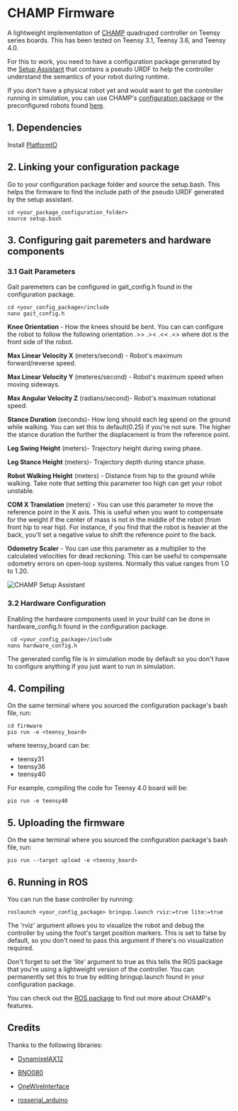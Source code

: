 # CHAMP Firmware
A lightweight implementation of [CHAMP](https://github.com/chvmp/champ) quadruped controller on Teensy series boards. This has been tested on Teensy 3.1, Teensy 3.6, and Teensy 4.0.

For this to work, you need to have a configuration package generated by the [Setup Assistant](https://github.com/chvmp/champ_setup_assistant) that contains a pseudo URDF to help the controller understand the semantics of your robot during runtime.

If you don't have a physical robot yet and would want to get the controller running in simulation, you can use CHAMP's [configuration package](https://github.com/chvmp/champ/tree/master/champ_config) or the preconfigured robots found [here](https://github.com/chvmp/robots/tree/master/configs).
## 1. Dependencies

Install [PlatformIO](https://platformio.org/install/cli) 

## 2. Linking your configuration package

Go to your configuration package folder and source the setup.bash. This helps the firmware to find the include path of the pseudo URDF generated by the setup assistant.

    cd <your_package_configuration_folder>
    source setup.bash

## 3. Configuring gait paremeters and hardware components

### 3.1 Gait Parameters

Gait paremeters can be configured in gait_config.h found in the configuration package.

    cd <your_config_package>/include
    nano gait_config.h

**Knee Orientation** - How the knees should be bent. You can can configure the robot to follow the following orientation .>> .>< .<< .<> where dot is the front side of the robot.

  **Max Linear Velocity X** (meters/second) - Robot's maximum forward/reverse speed.

  **Max Linear Velocity Y** (meteres/second) - Robot's maximum speed when moving sideways.

  **Max Angular Velocity Z** (radians/second)- Robot's maximum rotational speed.

  **Stance Duration** (seconds)- How long should each leg spend on the ground while walking. You can set this to default(0.25) if you're not sure. The higher the stance duration the further the displacement is from the reference point.

  **Leg Swing Height** (meters)- Trajectory height during swing phase.

  **Leg Stance Height** (meters)- Trajectory depth during stance phase.

  **Robot Walking Height** (meters) - Distance from hip to the ground while walking. Take note that setting this parameter too high can get your robot unstable.

  **COM X Translation** (meters) - You can use this parameter to move the reference point in the X axis. This is useful when you want to compensate for the weight if the center of mass is not in the middle of the robot (from front hip to rear hip). For instance, if you find that the robot is heavier at the back, you'll set a negative value to shift the reference point to the back.

  **Odometry Scaler** - You can use this parameter as a multiplier to the calculated velocities for dead reckoning. This can be useful to compensate odometry errors on open-loop systems. Normally this value ranges from 1.0 to 1.20.


![CHAMP Setup Assistant](https://raw.githubusercontent.com/chvmp/champ_setup_assistant/master/docs/images/gait_parameters.png)

### 3.2 Hardware Configuration

Enabling the hardware components used in your build can be done in hardware_config.h found in the configuration package.

     cd <your_config_package>/include
    nano hardware_config.h

The generated config file is in simulation mode by default so you don't have to configure anything if you just want to run in simulation.

## 4. Compiling

On the same terminal where you sourced the configuration package's bash file, run:

    cd firmware
    pio run -e <teensy_board>

where teensy_board can be:
- teensy31
- teensy36
- teensy40

For example, compiling the code for Teensy 4.0 board will be: 

    pio run -e teensy40

## 5. Uploading the firmware

On the same terminal where you sourced the configuration package's bash file, run:

    pio run --target upload -e <teensy_board>

## 6. Running in ROS

You can run the base controller by running:

    roslaunch <your_config_package> bringup.launch rviz:=true lite:=true

The 'rviz' argument allows you to visualize the robot and debug the controller by using the foot's target position markers. This is set to false by default, so you don't need to pass this argument if there's no visualization required.

Don't forget to set the 'lite' argument to true as this tells the ROS package that you're using a lightweight version of the controller. You can permanently set this to true by editing bringup.launch found in your configuration package.

You can check out the [ROS package](https://github.com/chvmp/champ) to find out more about CHAMP's features.

## Credits

Thanks to the following libraries:

- [DynamixelAX12](https://github.com/sylvaing19/DynamixelAX12)

- [BNO080](https://github.com/sparkfun/SparkFun_BNO080_Arduino_Library)

- [OneWireInterface](https://github.com/sylvaing19/OneWireInterface)

- [rosserial_arduino](http://wiki.ros.org/rosserial_arduino)